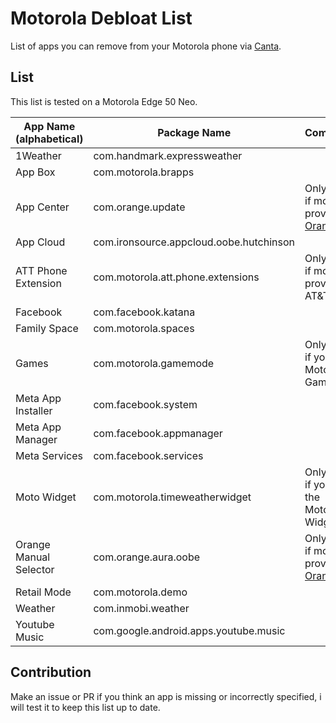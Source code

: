 # Motorola Debloat List

List of apps you can remove from your Motorola phone via [Canta](https://f-droid.org/packages/org.samo_lego.canta/).

## List

This list is tested on a Motorola Edge 50 Neo.

| App Name (alphabetical) | Package Name                            | Comments                                                                             |
| ----------------------- | --------------------------------------- | ------------------------------------------------------------------------------------ |
| 1Weather                | com.handmark.expressweather             |                                                                                      |
| App Box                 | com.motorola.brapps                     |                                                                                      |
| App Center              | com.orange.update                       | Only keep if mobile provider is [Orange](https://en.wikipedia.org/wiki/Orange_Group) |
| App Cloud               | com.ironsource.appcloud.oobe.hutchinson |                                                                                      |
| ATT Phone Extension     | com.motorola.att.phone.extensions       | Only keep if mobile provider is AT&T                                                 |
| Facebook                | com.facebook.katana                     |                                                                                      |
| Family Space            | com.motorola.spaces                     |                                                                                      |
| Games                   | com.motorola.gamemode                   | Only keep if you use Moto Gametime                                                   |
| Meta App Installer      | com.facebook.system                     |                                                                                      |
| Meta App Manager        | com.facebook.appmanager                 |                                                                                      |
| Meta Services           | com.facebook.services                   |                                                                                      |
| Moto Widget             | com.motorola.timeweatherwidget          | Only keep if you like the Motorola Widgets                                           |
| Orange Manual Selector  | com.orange.aura.oobe                    | Only keep if mobile provider is [Orange](https://en.wikipedia.org/wiki/Orange_Group) |
| Retail Mode             | com.motorola.demo                       |                                                                                      |
| Weather                 | com.inmobi.weather                      |                                                                                      |
| Youtube Music           | com.google.android.apps.youtube.music   |                                                                                      |

## Contribution

Make an issue or PR if you think an app is missing or incorrectly specified, i will test it to keep this list up to date.
